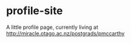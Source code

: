 profile-site
============

A little profile page, currently living at http://miracle.otago.ac.nz/postgrads/pmccarthy
